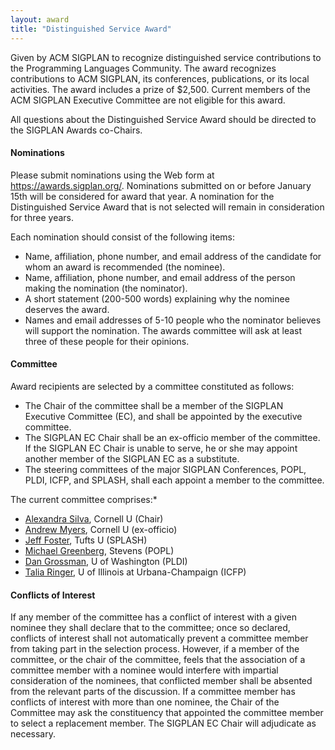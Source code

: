 ```yaml
---
layout: award
title: "Distinguished Service Award"
---
```


Given by ACM SIGPLAN to recognize distinguished service contributions
to the Programming Languages Community. The award recognizes
contributions to ACM SIGPLAN, its conferences, publications, or its
local activities. The award includes a prize of $2,500. Current
members of the ACM SIGPLAN Executive Committee are not eligible for
this award.

All questions about the Distinguished Service Award should be directed
to the SIGPLAN Awards co-Chairs.

#### Nominations

Please submit nominations using the Web form at
<https://awards.sigplan.org/>.  Nominations submitted on or before
January 15th will be considered for award that year.  A nomination for
the Distinguished Service Award that is not selected will remain in
consideration for three years.

Each nomination should consist of the following items:

-   Name, affiliation, phone number, and email address of the candidate
    for whom an award is recommended (the nominee).
-   Name, affiliation, phone number, and email address of the person
    making the nomination (the nominator).
-   A short statement (200-500 words) explaining why the nominee
    deserves the award.
-   Names and email addresses of 5-10 people who the nominator
    believes will support the nomination. The awards committee will
    ask at least three of these people for their opinions.

#### Committee

Award recipients are selected by a committee constituted as follows:
* The Chair of the committee shall be a member of the SIGPLAN
  Executive Committee (EC), and shall be appointed by the executive
  committee.
* The SIGPLAN EC Chair shall be an ex-officio member of the committee.
  If the SIGPLAN EC Chair is unable to serve, he or she may appoint
  another member of the SIGPLAN EC as a substitute.
* The steering committees of the major SIGPLAN Conferences, POPL,
  PLDI, ICFP, and SPLASH, shall each appoint a member to the
  committee.

The current committee comprises:*
* [Alexandra Silva](https://alexandrasilva.org/#/main.html), Cornell U (Chair)
* [Andrew Myers](https://www.cs.cornell.edu/andru/), Cornell U (ex-officio)
* [Jeff Foster](https://www.eecs.tufts.edu/~jfoster/), Tufts U (SPLASH)
* [Michael Greenberg](https://www.stevens.edu/profile/mgreenbe), Stevens (POPL)
* [Dan Grossman](https://homes.cs.washington.edu/~djg/), U of Washington (PLDI)
* [Talia Ringer](https://dependenttyp.es/), U of Illinois at Urbana-Champaign (ICFP)

#### Conflicts of Interest

If any member of the committee has a conflict of interest with a given
nominee they shall declare that to the committee; once so declared,
conflicts of interest shall not automatically prevent a committee
member from taking part in the selection process. However, if a member
of the committee, or the chair of the committee, feels that the
association of a committee member with a nominee would interfere with
impartial consideration of the nominees, that conflicted member shall
be absented from the relevant parts of the discussion. If a committee
member has conflicts of interest with more than one nominee, the Chair
of the Committee may ask the constituency that appointed the committee
member to select a replacement member.  The SIGPLAN EC Chair will
adjudicate as necessary.

